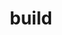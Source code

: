 ---
title: build
type: docs
# prev: docs/build(Python_Cmake)
# next: docs/folder/leaf
sidebar:
  open: false
---